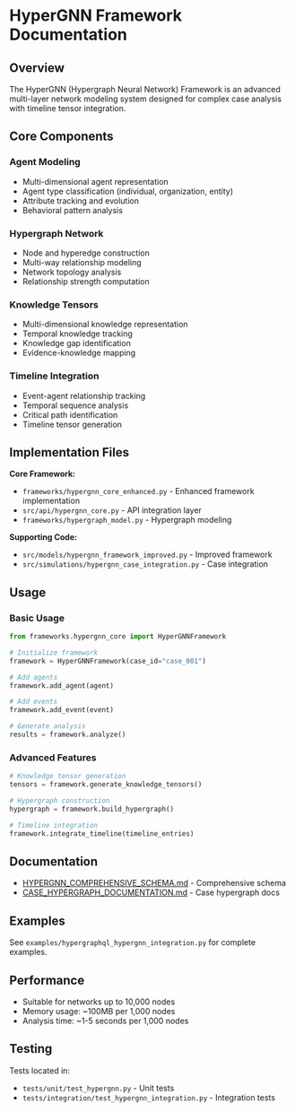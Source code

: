 # HyperGNN Framework Documentation

## Overview

The HyperGNN (Hypergraph Neural Network) Framework is an advanced multi-layer network
modeling system designed for complex case analysis with timeline tensor integration.

## Core Components

### Agent Modeling
- Multi-dimensional agent representation
- Agent type classification (individual, organization, entity)
- Attribute tracking and evolution
- Behavioral pattern analysis

### Hypergraph Network
- Node and hyperedge construction
- Multi-way relationship modeling
- Network topology analysis
- Relationship strength computation

### Knowledge Tensors
- Multi-dimensional knowledge representation
- Temporal knowledge tracking
- Knowledge gap identification
- Evidence-knowledge mapping

### Timeline Integration
- Event-agent relationship tracking
- Temporal sequence analysis
- Critical path identification
- Timeline tensor generation

## Implementation Files

**Core Framework:**
- `frameworks/hypergnn_core_enhanced.py` - Enhanced framework implementation
- `src/api/hypergnn_core.py` - API integration layer
- `frameworks/hypergraph_model.py` - Hypergraph modeling

**Supporting Code:**
- `src/models/hypergnn_framework_improved.py` - Improved framework
- `src/simulations/hypergnn_case_integration.py` - Case integration

## Usage

### Basic Usage

```python
from frameworks.hypergnn_core import HyperGNNFramework

# Initialize framework
framework = HyperGNNFramework(case_id="case_001")

# Add agents
framework.add_agent(agent)

# Add events
framework.add_event(event)

# Generate analysis
results = framework.analyze()
```

### Advanced Features

```python
# Knowledge tensor generation
tensors = framework.generate_knowledge_tensors()

# Hypergraph construction
hypergraph = framework.build_hypergraph()

# Timeline integration
framework.integrate_timeline(timeline_entries)
```

## Documentation

- [HYPERGNN_COMPREHENSIVE_SCHEMA.md](../../../HYPERGNN_COMPREHENSIVE_SCHEMA.md) - Comprehensive schema
- [CASE_HYPERGRAPH_DOCUMENTATION.md](../../../CASE_HYPERGRAPH_DOCUMENTATION.md) - Case hypergraph docs

## Examples

See `examples/hypergraphql_hypergnn_integration.py` for complete examples.

## Performance

- Suitable for networks up to 10,000 nodes
- Memory usage: ~100MB per 1,000 nodes
- Analysis time: ~1-5 seconds per 1,000 nodes

## Testing

Tests located in:
- `tests/unit/test_hypergnn.py` - Unit tests
- `tests/integration/test_hypergnn_integration.py` - Integration tests
